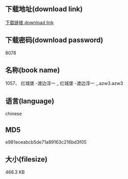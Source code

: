 ## 下载地址(download link)
[下载链接 download link](https://voluble-croquembouche-d321dc.netlify.app/?s=1057%E3%80%81+%E7%BA%A2%E5%9F%8E%E5%A0%A1+-%E6%B8%A1%E8%BE%B9%E6%B7%B3%E4%B8%80+_+%E7%BA%A2%E5%9F%8E%E5%A0%A1+-%E6%B8%A1%E8%BE%B9%E6%B7%B3%E4%B8%80+_.azw3)

## 下载密码(download password)
8078

## 名称(book name)
1057、 红城堡 -渡边淳一 _ 红城堡 -渡边淳一 _.azw3.azw3

## 语言(language)
chinese

## MD5
e981eceabcb5de71a89163c216bd3f05

## 大小(filesize)
466.3 KB
